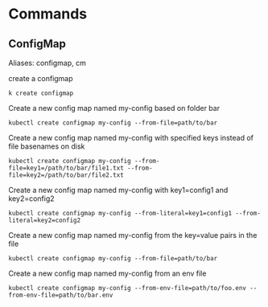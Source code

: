 # Commands

## ConfigMap

Aliases:
configmap, cm

create a configmap
```
k create configmap
```

Create a new config map named my-config based on folder bar
```
kubectl create configmap my-config --from-file=path/to/bar
```

Create a new config map named my-config with specified keys instead of file basenames on disk
```
kubectl create configmap my-config --from-file=key1=/path/to/bar/file1.txt --from-file=key2=/path/to/bar/file2.txt
```

Create a new config map named my-config with key1=config1 and key2=config2
```
kubectl create configmap my-config --from-literal=key1=config1 --from-literal=key2=config2
```

Create a new config map named my-config from the key=value pairs in the file
```
kubectl create configmap my-config --from-file=path/to/bar
```

Create a new config map named my-config from an env file
```
kubectl create configmap my-config --from-env-file=path/to/foo.env --from-env-file=path/to/bar.env
```


